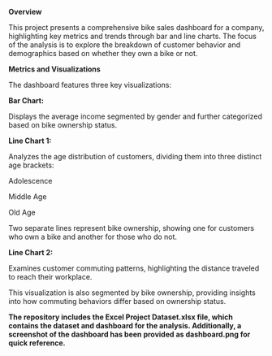 **Overview**

This project presents a comprehensive bike sales dashboard for a company, highlighting key metrics and trends through bar and line charts. The focus of the analysis is to explore the breakdown of customer behavior and demographics based on whether they own a bike or not.

**Metrics and Visualizations**

The dashboard features three key visualizations:

**Bar Chart:**

Displays the average income segmented by gender and further categorized based on bike ownership status.

**Line Chart 1:**

Analyzes the age distribution of customers, dividing them into three distinct age brackets:

Adolescence

Middle Age

Old Age

Two separate lines represent bike ownership, showing one for customers who own a bike and another for those who do not.

**Line Chart 2:**

Examines customer commuting patterns, highlighting the distance traveled to reach their workplace.

This visualization is also segmented by bike ownership, providing insights into how commuting behaviors differ based on ownership status.

**The repository includes the Excel Project Dataset.xlsx file, which contains the dataset and dashboard for the analysis. Additionally, a screenshot of the dashboard has been provided as dashboard.png for quick reference.**

